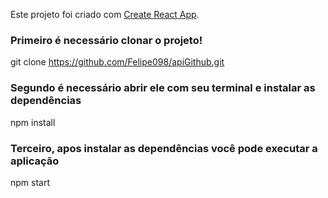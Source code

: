 Este projeto foi criado com [Create React App](https://github.com/facebook/create-react-app).

### Primeiro é necessário clonar o projeto!

git clone https://github.com/Felipe098/apiGithub.git

### Segundo é necessário abrir ele com seu terminal e instalar as dependências

npm install

### Terceiro, apos instalar as dependências você pode executar a aplicação

npm start
